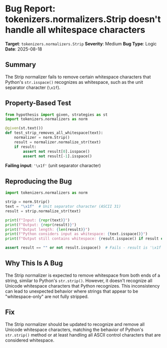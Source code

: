 # Bug Report: tokenizers.normalizers.Strip doesn't handle all whitespace characters

**Target**: `tokenizers.normalizers.Strip`
**Severity**: Medium
**Bug Type**: Logic
**Date**: 2025-08-18

## Summary

The Strip normalizer fails to remove certain whitespace characters that Python's `str.isspace()` recognizes as whitespace, such as the unit separator character (`\x1f`).

## Property-Based Test

```python
from hypothesis import given, strategies as st
import tokenizers.normalizers as norm

@given(st.text())
def test_strip_removes_all_whitespace(text):
    normalizer = norm.Strip()
    result = normalizer.normalize_str(text)
    if result:
        assert not result[0].isspace()
        assert not result[-1].isspace()
```

**Failing input**: `'\x1f'` (unit separator character)

## Reproducing the Bug

```python
import tokenizers.normalizers as norm

strip = norm.Strip()
text = "\x1f"  # Unit separator character (ASCII 31)
result = strip.normalize_str(text)

print(f"Input: {repr(text)}")
print(f"Output: {repr(result)}")
print(f"Output length: {len(result)}")
print(f"Python considers input as whitespace: {text.isspace()}")
print(f"Output still contains whitespace: {result.isspace() if result else False}")

assert result == "" or not result.isspace()  # Fails - result is '\x1f'
```

## Why This Is A Bug

The Strip normalizer is expected to remove whitespace from both ends of a string, similar to Python's `str.strip()`. However, it doesn't recognize all Unicode whitespace characters that Python recognizes. This inconsistency can lead to unexpected behavior where strings that appear to be "whitespace-only" are not fully stripped.

## Fix

The Strip normalizer should be updated to recognize and remove all Unicode whitespace characters, matching the behavior of Python's `str.strip()` method or at least handling all ASCII control characters that are considered whitespace.